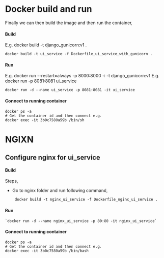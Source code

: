 # Docker build and run
Finally we can then build the image and then run the container,

#### Build 
E.g. docker build -t django_gunicorn:v1 .
    
    docker build -t ui_service -f Dockerfile_ui_service_with_gunicorn .

#### Run 
E.g. docker run --restart=always -p 8000:8000 -i -t django_gunicorn:v1
E.g. docker run -p 8081:8081 ui_service

    docker run -d --name ui_service -p 8081:8081 -it ui_service 
    
#### Connect to running container

    docker ps -a 
    # Get the container id and then connect e.g.
    docker exec -it 3b0c7580a59b /bin/sh


# NGIXN 
## Configure nginx for ui_service

#### Build
Steps,
- Go to nginx folder and run following command,

    ` docker build -t nginx_ui_service -f Dockerfile_nginx_ui_service .`
    
#### Run 

    `docker run -d --name nginx_ui_service -p 80:80 -it nginx_ui_service`
    
#### Connect to running container

    docker ps -a 
    # Get the container id and then connect e.g.
    docker exec -it 3b0c7580a59b /bin/bash
